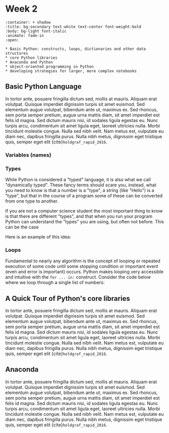 Week 2
======

````{dropdown} OBJECTIVES
:container: + shadow
:title: bg-secondary text-white text-center font-weight-bold
:body: bg-light font-italic
:animate: fade-in
:open:

* Basic Python: constructs, loops, dictionaries and other data structures
* core Python libraries
* Anaconda and Python
* object-oriented programming in Python
* developing strategies for larger, more complex notebooks

````

## Basic Python Language 

In tortor ante, posuere fringilla dictum sed, mollis at mauris. Aliquam erat volutpat. Quisque imperdiet dignissim turpis sit amet euismod. Sed elementum augue volutpat, bibendum ante ut, maximus ex. Sed rhoncus, sem porta semper pretium, augue urna mattis diam, sit amet imperdiet est felis id magna. Sed dictum mauris nisi, id sodales ligula egestas eu. Nunc turpis arcu, condimentum sit amet ligula eget, laoreet ultricies nulla. Morbi tincidunt molestie congue. Nulla sed nibh velit. Nam metus est, vulputate eu diam nec, dapibus fringilla purus. Nulla nibh metus, dignissim eget tristique quis, semper eget elit {cite}`holdgraf_rapid_2016`.

### Variables (names)

### Types
While Python is considered a "typed" language, it is also what we call "dynamically typed".  These fancy terms should scare you, instead, what you need to know is that a number is a "type", a string (like "Hello") is a "type", but that in the course of a program some of these can be converted from one type to another.

If you are not a computer science student the most important thing to know is that there are different "types", and that when you run your program Python can understand the "types" you are using, but often not before.  This can be the case

Here is an example of this idea:



### Loops
Fundamental to nearly any algorithm is the concept of looping or repeated execution of some code until some stopping condition or important event (even and error is important) occurs.  Python makes looping very accessible and intuitive with the `for ... in:` construct.  Consider the code below where we loop through a single list of numbers:




### 

## A Quick Tour of Python's core libraries
In tortor ante, posuere fringilla dictum sed, mollis at mauris. Aliquam erat volutpat. Quisque imperdiet dignissim turpis sit amet euismod. Sed elementum augue volutpat, bibendum ante ut, maximus ex. Sed rhoncus, sem porta semper pretium, augue urna mattis diam, sit amet imperdiet est felis id magna. Sed dictum mauris nisi, id sodales ligula egestas eu. Nunc turpis arcu, condimentum sit amet ligula eget, laoreet ultricies nulla. Morbi tincidunt molestie congue. Nulla sed nibh velit. Nam metus est, vulputate eu diam nec, dapibus fringilla purus. Nulla nibh metus, dignissim eget tristique quis, semper eget elit {cite}`holdgraf_rapid_2016`.

## Anaconda
In tortor ante, posuere fringilla dictum sed, mollis at mauris. Aliquam erat volutpat. Quisque imperdiet dignissim turpis sit amet euismod. Sed elementum augue volutpat, bibendum ante ut, maximus ex. Sed rhoncus, sem porta semper pretium, augue urna mattis diam, sit amet imperdiet est felis id magna. Sed dictum mauris nisi, id sodales ligula egestas eu. Nunc turpis arcu, condimentum sit amet ligula eget, laoreet ultricies nulla. Morbi tincidunt molestie congue. Nulla sed nibh velit. Nam metus est, vulputate eu diam nec, dapibus fringilla purus. Nulla nibh metus, dignissim eget tristique quis, semper eget elit {cite}`holdgraf_rapid_2016`.


